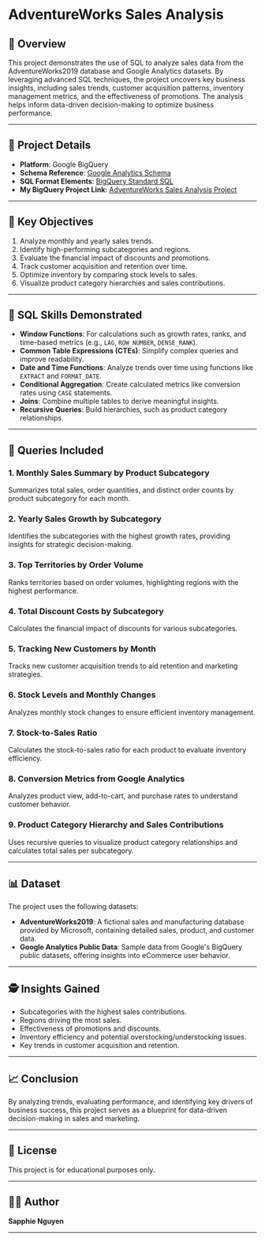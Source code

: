 # AdventureWorks Sales Analysis

## 🚀 Overview

This project demonstrates the use of SQL to analyze sales data from the AdventureWorks2019 database and Google Analytics datasets. By leveraging advanced SQL techniques, the project uncovers key business insights, including sales trends, customer acquisition patterns, inventory management metrics, and the effectiveness of promotions. The analysis helps inform data-driven decision-making to optimize business performance.

---

## 🔄 Project Details

- **Platform**: Google BigQuery
- **Schema Reference**: [Google Analytics Schema](https://support.google.com/analytics/answer/3437719?hl=en)
- **SQL Format Elements**: [BigQuery Standard SQL](https://cloud.google.com/bigquery/docs/reference/standard-sql/format-elements)
- **My BigQuery Project Link**: [AdventureWorks Sales Analysis Project](https://console.cloud.google.com/bigquery?sq=96321305112:ec7c7ec038c546edb6ca3b88c2944115)

---

## 🔎 Key Objectives

1. Analyze monthly and yearly sales trends.
2. Identify high-performing subcategories and regions.
3. Evaluate the financial impact of discounts and promotions.
4. Track customer acquisition and retention over time.
5. Optimize inventory by comparing stock levels to sales.
6. Visualize product category hierarchies and sales contributions.

---

## 🔧 SQL Skills Demonstrated

- **Window Functions**: For calculations such as growth rates, ranks, and time-based metrics (e.g., `LAG`, `ROW_NUMBER`, `DENSE_RANK`).
- **Common Table Expressions (CTEs)**: Simplify complex queries and improve readability.
- **Date and Time Functions**: Analyze trends over time using functions like `EXTRACT` and `FORMAT_DATE`.
- **Conditional Aggregation**: Create calculated metrics like conversion rates using `CASE` statements.
- **Joins**: Combine multiple tables to derive meaningful insights.
- **Recursive Queries**: Build hierarchies, such as product category relationships.

---

## 🔢 Queries Included

### 1. Monthly Sales Summary by Product Subcategory
Summarizes total sales, order quantities, and distinct order counts by product subcategory for each month.

### 2. Yearly Sales Growth by Subcategory
Identifies the subcategories with the highest growth rates, providing insights for strategic decision-making.

### 3. Top Territories by Order Volume
Ranks territories based on order volumes, highlighting regions with the highest performance.

### 4. Total Discount Costs by Subcategory
Calculates the financial impact of discounts for various subcategories.

### 5. Tracking New Customers by Month
Tracks new customer acquisition trends to aid retention and marketing strategies.

### 6. Stock Levels and Monthly Changes
Analyzes monthly stock changes to ensure efficient inventory management.

### 7. Stock-to-Sales Ratio
Calculates the stock-to-sales ratio for each product to evaluate inventory efficiency.

### 8. Conversion Metrics from Google Analytics
Analyzes product view, add-to-cart, and purchase rates to understand customer behavior.

### 9. Product Category Hierarchy and Sales Contributions
Uses recursive queries to visualize product category relationships and calculates total sales per subcategory.

---

## 📊 Dataset

The project uses the following datasets:
- **AdventureWorks2019**: A fictional sales and manufacturing database provided by Microsoft, containing detailed sales, product, and customer data.
- **Google Analytics Public Data**: Sample data from Google's BigQuery public datasets, offering insights into eCommerce user behavior.

---

## 🕵️ Insights Gained

- Subcategories with the highest sales contributions.
- Regions driving the most sales.
- Effectiveness of promotions and discounts.
- Inventory efficiency and potential overstocking/understocking issues.
- Key trends in customer acquisition and retention.

---

## 📈 Conclusion

By analyzing trends, evaluating performance, and identifying key drivers of business success, this project serves as a blueprint for data-driven decision-making in sales and marketing.

---
## 📜 License

This project is for educational purposes only.

---

## 👩‍💻 Author

**Sapphie Nguyen**

---
